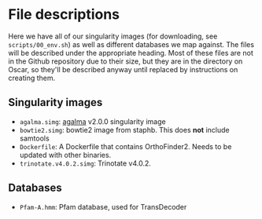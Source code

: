 # File descriptions

Here we have all of our singularity images (for downloading, see `scripts/00_env.sh`) as well as different databases we map against. The files will be described under the appropriate heading. Most of these files are not in the Github repository due to their size, but they are in the directory on Oscar, so they'll be described anyway until replaced by instructions on creating them.

## Singularity images

 * `agalma.simg`: [agalma](https://bitbucket.org/caseywdunn/agalma/src/master/) v2.0.0 singularity image
 * `bowtie2.simg`: bowtie2 image from staphb. This does **not** include samtools
 * `Dockerfile`: A Dockerfile that contains OrthoFinder2. Needs to be updated with other binaries.
 * `trinotate.v4.0.2.simg`: Trinotate v4.0.2.

## Databases

 * `Pfam-A.hmm`: Pfam database, used for TransDecoder
